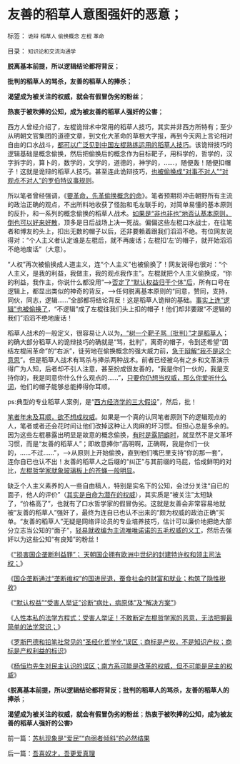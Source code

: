 # 友善的稻草人意图强奸的恶意；

标签： `诡辩` `稻草人` `偷换概念` `左棍` `革命` 

目录： `知识论和交流沟通学`

**脱离基本前提，所以逻辑结论都将背反**；

**批判的稻草人的骂杀，友善的稻草人的捧杀**；

**渴望成为被关注的权威，就会有假冒伪劣的粉丝**；

**热衷于被吹捧的公知，成为被友善的稻草人强奸的公害**；

西方人曾经介绍了，左棍诡辩术中常用的稻草人技巧，其实并非西方所特有；至少从明朝文官集团的道德文章，到文化大革命的草根大字报，再到今天网上言论相对自由的口水战斗，[都可以广泛见到中国左棍熟练运用的稻草人技巧](../../../2010/7/29/诡辩术是傻逼“怀才不遇”的“技术”.md)。该诡辩技巧的逻辑基础是概念偷换，然后把偷换后的概念作为目标靶子，用科学的，哲学的，汉字拆字的，算卜的，数学的，文学的，道德的，神学的，……，随便轰！随便扣帽子！这就是诡辩的稻草人技巧。甚至连此诡辩技巧，[也被偷换成“对事不对人”“对观点不对人”的罗伯特议事规则](../../../2011/1/25/有中国特色的“罗伯特议事规则”和“对事不对人”.md)。

所以笔者曾经强调，《[要革命，先革偷换概念的命](../../../2012/6/19/不革“偷换概念”的命，任何革命都将毫无意义.md)》。笔者预期将冲击朝野所有主流的政治正确的观点，不出所料地收获了怪胎和毛左联手的，对简单易懂的基本原则的反扑，和一系列的概念偷换的稻草人战术。[如果是“非也非也”地否认基本原则，倒也可以好来好散](../../../2009/9/26/社会进步从“有私”做起.md)，顶多是日后战场上决一死战。偏偏这些左棍口水战士，在往笔者和博友的头上，扣出无数的帽子以后，还非要赖着跟我们滔滔不绝。有位网友说得对：“个人主义者认定谁是左棍后，就不再废话；左棍扣‘左’的帽子，就开始滔滔不绝地废话”（大意）。

“人权”再次被偷换成人道主义，连“个人主义”也被偷换了！网友说得也很对：“个人主义，是我的利益，我做主，我的观点我作主”。左棍就把个人主义偷换成，“你的利益，我作主，你说什么都没用”——>[否定了“默认权益归于个体”后](../../../2013/1/24/人性本私的法学方程式.md)，所有口号在逻辑上，都显出类似的神奇的背反，——>任何脱离基本原则的“同意，赞同，支持，同伙，同志，逻辑……”全部都将结论背反！这是稻草人诡辩的基础。[事实上连“逻辑”也被偷换了](../../../2011/3/3/中国传统议论文“三要素”的沟通含义.md)，“不逻辑”成了左棍往我们头上扣的帽子！他们却非要跟“不逻辑的我们”滔滔不绝地废话！

稻草人战术的一般定义，很容易让人以为[，“树一个靶子骂（批判）”才是稻草人](../../../2009/7/27/实用主义的现代愚民制造业.md)；的确大部分稻草人的诡辩技巧的确就是“骂，批判”，离奇的帽子，令到还希望“团结左棍闹革命”的“右派”，徒劳地在偷换概念的强大威力前，[急于辩解“我不是这个意思](../../../2009/7/27/可爱右派越辩越黑.md)”。但是稻草人战术有骂杀与捧杀两种战术。前者已经被乌有之乡和文革演示得广为人知，后者却不引人注意，甚至扮成很友善的，“我是你们一伙的，我是支持你的，我是同意你什么什么观点的……”，[只要你仍想当权威，那么你爱听什么词](../../../2010/1/13/“人性”的份量超越一切意识形态.md)，他们的帽子能够总能捧得你耳顺。

ps:典型的专业稻草人案例，是“[西方经济学的三大假设](../../../2009/12/24/什么是经济学？什么是经济学派？.md)”，然后，批！

[笔者年未及耳顺，欲不想成权威](../../../2009/6/29/真假潜伏,众fans难调，唯我本色.md)。如果是一个真的认同笔者原则下的逻辑观点的人，笔者或者还会花时间让他们改掉这种让人肉麻的坏习惯。但担心总是多余的。因为这些左棍暴露出明显是故意的概念偷换，[有时是露阴癖时](http://darthvad.blog.163.com/blog/static/53399470201062905157718/)，就显然不是文革坏习惯，而是“友善的稻草人”；即故意捧你“高明啊，正确啊，我是你们一伙的，……不过……”，——>从原则上开始偷换，直到他们嘴巴里支持“你的那一套”，连你自已也认不出！友善的稻草人之后缀的“纠正”与其前缀的马屁，恰成鲜明的对比，[左棍哲学家就象玻璃板上的苍蝇一般明显](../../../2012/2/16/举着白旗发动进攻的“国学”.md)。

缺乏个人主义素养的人一些自由稿人，特别是实名下的公知，会过分关注“自已的面子，他人的评价”（[其实是自命为潜在的权威](../../../2013/1/24/请不加怀疑否定权威，及杨恒均和南方系.md)），其实质是“被关注”太短缺了，“价格高了”，也就有了口水哲学家的假冒伪劣。这就是友善会非常容易地就被“友善的稻草人”强奸了，最终为连自已也认不出来的“颇为权威的政治正确”买单。“友善的稻草人”无疑是网络评论员的专业培养技巧，估计可以廉价地把绝大部分立志当公知的“面子”，[轻易就收编为主流唯唯诺诺的五毛权威的义工](../../../2012/5/13/世界上根本不存在真正被忽悠的粉丝.md)，然后去强奸以为这些公知“有良知”的粉丝！

《[“损害国企垄断利益罪”；
天朝国企拥有欧洲中世纪的封建特许权和领主司法权；](../../../2013/1/23/佛山夫妻案中的默认权益，公益诉讼，国进民退.md)》

《[国企垄断通过“垄断维权”的国进民退，蚕食社会的财富和就业；构筑了隐性税收](../../../2013/1/23/佛山小夫妻案中展示未来的“天堂&nbsp;or&nbsp;地狱”.md)》

《[“默认权益”“受害人举证”诊断“病灶，病原体”及“解决方案”](../../../2013/1/23/全部博文原创，全部观点原创；.md)》

《[人性本私的法学方程式：受害人举证！不敢断定左棍哲学家的恶意，无法把握最简单的法学常识；](../../../2013/1/24/人性本私的法学方程式.md)》

《[罗斯巴德和铅笔社常见的“圣经化哲学化”误区；商标是产权，不是知识产权；商标是产权利益的标识](../../../2013/1/24/商标是产权，但不是知识产权，及罗斯巴德和铅笔社.md)》

《[杨恒均先生对民主认识的误区；南方系可能是改革的权威，但不可能是民主的权威](../../../2013/1/24/请不加怀疑否定权威，及杨恒均和南方系.md)》

《**脱离基本前提，所以逻辑结论都将背反**；**批判的稻草人的骂杀，友善的稻草人的捧杀**；

**渴望成为被关注的权威，就会有假冒伪劣的粉丝**；**热衷于被吹捧的公知，成为被友善的稻草人强奸的公害**》



前一篇：[苏杭现象是“爱民”“向弱者倾斜”的必然结果](../../../2013/1/25/苏杭现象是“爱民”“向弱者倾斜”的必然结果.md)

后一篇：[吾喜奴才，吾更爱真理](../../../2013/1/25/吾喜奴才，吾更爱真理.md)